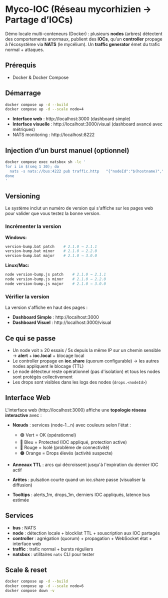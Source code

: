 # Myco-IOC (Réseau mycorhizien → Partage d’IOCs)

Démo locale multi-conteneurs (Docker) : plusieurs **nodes** (arbres) détectent des comportements anormaux, publient des **IOCs**, qu’un **controller** propage à l’écosystème via **NATS** (le mycélium). Un **traffic generator** émet du trafic normal + attaques.

## Prérequis
- Docker & Docker Compose

## Démarrage
```bash
docker compose up -d --build
docker compose up -d --scale node=4
```
- **Interface web** : http://localhost:3000 (dashboard simple)
- **Interface visuelle** : http://localhost:3000/visual (dashboard avancé avec métriques)
- NATS monitoring : http://localhost:8222

## Injection d’un burst manuel (optionnel)
```bash
docker compose exec natsbox sh -lc '
for i in $(seq 1 30); do
  nats -s nats://bus:4222 pub traffic.http   "{"nodeId":"$(hostname)","ts":$(( $(date +%s%3N) )),"src_ip":"203.0.113.66","path":"/wp-login.php","status":401}"
done
'
```

## Versioning

Le système inclut un numéro de version qui s'affiche sur les pages web pour valider que vous testez la bonne version.

### Incrémenter la version

**Windows:**
```bash
version-bump.bat patch    # 2.1.0 → 2.1.1
version-bump.bat minor    # 2.1.0 → 2.2.0  
version-bump.bat major    # 2.1.0 → 3.0.0
```

**Linux/Mac:**
```bash
node version-bump.js patch    # 2.1.0 → 2.1.1
node version-bump.js minor    # 2.1.0 → 2.2.0
node version-bump.js major    # 2.1.0 → 3.0.0
```

### Vérifier la version

La version s'affiche en haut des pages :
- **Dashboard Simple** : http://localhost:3000
- **Dashboard Visuel** : http://localhost:3000/visual

## Ce qui se passe
- Un node voit ≥ 20 essais / 5s depuis la même IP sur un chemin sensible → **alert** + **ioc.local** + blocage local
- Le controller propage en **ioc.share** (quorum configurable) → les autres nodes appliquent le blocage (TTL)
- Le node détecteur reste opérationnel (pas d'isolation) et tous les nodes sont protégés collectivement
- Les drops sont visibles dans les logs des nodes (`drops.<nodeId>`)

## Interface Web

L'interface web (http://localhost:3000) affiche une **topologie réseau interactive** avec :

- **Nœuds** : services (node-1…n) avec couleurs selon l'état :
  - 🟢 Vert = OK (opérationnel)
  - 🔵 Bleu = Protected (IOC appliqué, protection active)
  - 🔴 Rouge = Isolé (problème de connectivité)
  - 🟠 Orange = Drops élevés (activité suspecte)

- **Anneaux TTL** : arcs qui décroissent jusqu'à l'expiration du dernier IOC actif

- **Arêtes** : pulsation courte quand un ioc.share passe (visualiser la diffusion)

- **Tooltips** : alerts_1m, drops_1m, derniers IOC appliqués, latence bus estimée

## Services
- **bus** : NATS
- **node** : détection locale + blocklist TTL + souscription aux IOC partagés
- **controller** : agrégation (quorum) + propagation + WebSocket état + interface web
- **traffic** : trafic normal + bursts réguliers
- **natsbox** : utilitaires `nats` CLI pour tester

## Scale & reset
```bash
docker compose up -d --build
docker compose up -d --scale node=6
docker compose down -v
```
